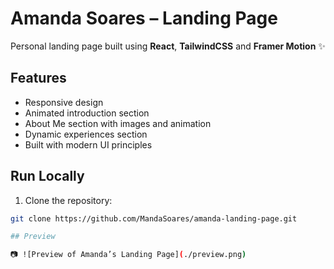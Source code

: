 # Amanda Soares – Landing Page

Personal landing page built using **React**, **TailwindCSS** and **Framer Motion** ✨

## Features

- Responsive design
- Animated introduction section
- About Me section with images and animation
- Dynamic experiences section
- Built with modern UI principles

## Run Locally

1. Clone the repository:
```bash
git clone https://github.com/MandaSoares/amanda-landing-page.git

## Preview

📷 ![Preview of Amanda’s Landing Page](./preview.png)

